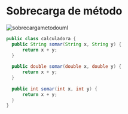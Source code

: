 # Sobrecarga de método

![sobrecargametodouml](https://user-images.githubusercontent.com/104468335/194682573-3fce1d02-3a02-454f-bc20-fc6d3f23aea6.png)

```java
public class calculadora {
  public String somar(String x, String y) {
      return x + y;
  }
  
  public double somar(double x, double y) {
      return x + y;
  }
    
  public int somar(int x, int y) {
      return x + y;
  }    
}
```
